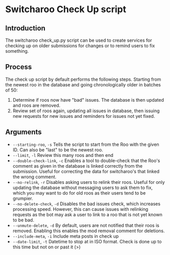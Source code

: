 # Switcharoo Check Up script

## Introduction

The switcharoo check_up.py script can be used to create services for checking up on older submissions for changes or 
to remind users to fix something.

## Process

The check up script by default performs the following steps. Starting from the newest roo 
in the database and going chronologically older in batches of 50:

1. Determine if roos now have "bad" issues. The database is then updated and roos are removed.
2. Review set of roos again, updating all issues in database, then issuing new requests for new issues and 
reminders for issues not yet fixed.

## Arguments

* `--starting-roo`, `-s` Tells the script to start from the Roo with the given ID. Can also be "last" to be
  the newest roo.
* `--limit`, `-l` Review this many roos and then end
* `--double-check-link`, `-c` Enables a tool to double-check that the Roo's comment as given in the database is linked 
correctly from the submission. Useful for correcting the data for switcharoo's that linked the wrong comment.
* `--no-relink`, `-r` Disables asking users to relink their roos. Useful for only updating the database without 
messaging users to ask them to fix, which you may want to do for old roos as their users tend to be grumpier.
* `--no-delete-check`, `-d` Disables the bad issues check, which increases processing speed. However, this can cause 
issues with relinking requests as the bot may ask a user to link to a roo that is not yet known to be bad.
* `--unmute-delete`, `-d` By default, users are not notified that their roos is removed. Enabling this enables the 
mod removal comment for deletions.
* `--include-meta`, `-i` Include meta posts in check up
* `--date-limit`, `-t` Datetime to stop at in ISO format. Check is done up to this time but not on or past it (>)
